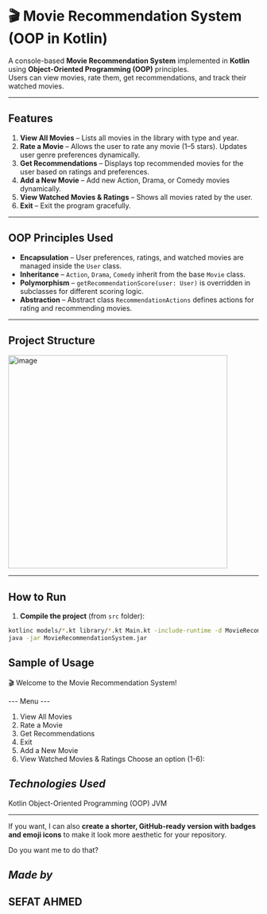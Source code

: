 # 🎬 Movie Recommendation System (OOP in Kotlin)

A console-based **Movie Recommendation System** implemented in **Kotlin** using **Object-Oriented Programming (OOP)** principles.  
Users can view movies, rate them, get recommendations, and track their watched movies.

---

## **Features**

1. **View All Movies** – Lists all movies in the library with type and year.  
2. **Rate a Movie** – Allows the user to rate any movie (1–5 stars). Updates user genre preferences dynamically.  
3. **Get Recommendations** – Displays top recommended movies for the user based on ratings and preferences.  
4. **Add a New Movie** – Add new Action, Drama, or Comedy movies dynamically.  
5. **View Watched Movies & Ratings** – Shows all movies rated by the user.  
6. **Exit** – Exit the program gracefully.  

---

## **OOP Principles Used**

- **Encapsulation** – User preferences, ratings, and watched movies are managed inside the `User` class.  
- **Inheritance** – `Action`, `Drama`, `Comedy` inherit from the base `Movie` class.  
- **Polymorphism** – `getRecommendationScore(user: User)` is overridden in subclasses for different scoring logic.  
- **Abstraction** – Abstract class `RecommendationActions` defines actions for rating and recommending movies.  

---

## **Project Structure**

<img width="441" height="428" alt="image" src="https://github.com/user-attachments/assets/7a236c42-905f-4f65-be45-ab8e7abba42f" />


---

## **How to Run**

1. **Compile the project** (from `src` folder):

```bash
kotlinc models/*.kt library/*.kt Main.kt -include-runtime -d MovieRecommendationSystem.jar
java -jar MovieRecommendationSystem.jar
```
## **Sample of Usage**

🎬 Welcome to the Movie Recommendation System!

--- Menu ---
1. View All Movies
2. Rate a Movie
3. Get Recommendations
4. Exit
5. Add a New Movie
6. View Watched Movies & Ratings
Choose an option (1-6):


## *Technologies Used*
Kotlin
Object-Oriented Programming (OOP)
JVM


---

If you want, I can also **create a shorter, GitHub-ready version with badges and emoji icons** to make it look more aesthetic for your repository.  

Do you want me to do that?

## *Made by*
## SEFAT AHMED
